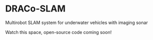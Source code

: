 # DRACo-SLAM
Multirobot SLAM system for underwater vehicles with imaging sonar 

Watch this space, open-source code coming soon!
